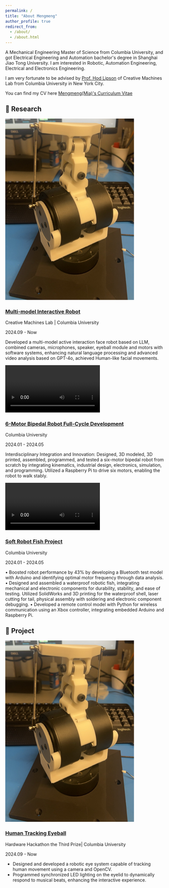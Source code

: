 ```yaml
---
permalink: /
title: "About Mengmeng"
author_profile: true
redirect_from: 
  - /about/
  - /about.html
---
```


A Mechanical Engineering Master of Science from Columbia University, and got Electrical Engineering and Automation bachelor's degree in Shanghai Jiao Tong University. I am interested in Robotic, Automation Engineering, Electrical and Electronics Engineering.

I am very fortunate to be advised by [Prof. Hod Lipson](https://www.hodlipson.com/) of Creative Machines Lab from Columbia University in New York City.

You can find my CV here [Mengmeng(Mia)'s Curriculum Vitae](../assets/MengmengWang_Resume.pdf)

## 🦾 Research

<div class="project">
    <div class="project-container">
        <img src="images/robotneck.png" alt="Project Image" class="project-image">
        <div class="project-details">
            <h3><a href="Project/multi_model_robot.html" class="project-link">Multi-model Interactive Robot</a></h3>
            <p class="project-lab">Creative Machines Lab | Columbia University</p>
            <p class="project-date">2024.09 - Now</p>
            <p>Developed a multi-model active interaction face robot based on LLM, combined cameras, microphones, speaker, eyeball module and motors with software systems, enhancing natural language processing and advanced video analysis based on GPT-4o, achieved Human-like facial movements.</p>
        </div>
    </div>
</div>

<div class="project">
    <div class="project-container">
        <video controls class="project-video">
            <source src="images/Robotstudio_dancing.mp4" type="video/mp4">
            Your browser does not support the video tag.
        </video>
        <div class="project-details">
            <h3><a href="Project/robot_studio.html" class="project-link">6-Motor Bipedal Robot Full-Cycle Development</a></h3>
            <p class="project-lab">Columbia University</p>
            <p class="project-date">2024.01 - 2024.05</p>
            <p>Interdisciplinary Integration and Innovation: Designed, 3D modeled, 3D printed, assembled, programmed, and tested a six-motor bipedal robot from scratch by integrating kinematics, industrial design, electronics, simulation, and programming. Utilized a Raspberry Pi to drive six motors, enabling the robot to walk stably.</p>
        </div>
    </div>
</div>
<div class="project">
    <div class="project-container">
        <video controls class="project-video">
            <source src="images/Robotstudio_dancing.mp4" type="video/mp4">
            Your browser does not support the video tag.
        </video>
        <div class="project-details">
            <h3><a href="Project/robot_studio.html" class="project-link">Soft Robot Fish Project</a></h3>
            <p class="project-lab">Columbia University</p>
            <p class="project-date">2024.01 - 2024.05</p>
            <p>• Boosted robot performance by 43% by developing a Bluetooth test model with Arduino and identifying optimal motor frequency through data analysis. • Designed and assembled a waterproof robotic fish, integrating mechanical and electronic components for durability, stability, and ease of testing. Utilized SolidWorks and 3D printing for the waterproof shell, laser cutting for tail, physical assembly with soldering and electronic component debugging. • Developed a remote control model with Python for wireless communication using an Xbox controller, integrating embedded Arduino and Raspberry Pi.</p>
        </div>
    </div>
</div>

## 🦾 Project
<div class="project">
    <div class="project-container">
        <img src="images/robotneck.png" alt="Project Image" class="project-image">
        <div class="project-details">
            <h3><a href="Project/multi_model_robot.html" class="project-link">Human Tracking Eyeball </a></h3>
            <p class="project-lab">Hardware Hackathon the Third Prize| Columbia University</p>
            <p class="project-date">2024.09 - Now</p>
            <ul>
              <li>Designed and developed a robotic eye system capable of tracking human movement using a camera and OpenCV.</li>  
              <li>Programmed synchronized LED lighting on the eyelid to dynamically respond to musical beats, enhancing the interactive experience.</li>
            </ul>
        </div>
    </div>
</div>
